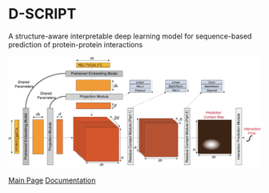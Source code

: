 # D-SCRIPT
 A structure-aware interpretable deep learning model for sequence-based prediction of protein-protein interactions

 ![D-SCRIPT Architecture](docs/source/img/dscript_architecture.png)
 
 [Main Page](dscript.csail.mit.edu)
 [Documentation](samsledje.github.io/D-SCRIPT)
